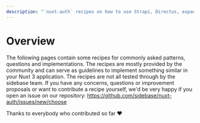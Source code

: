 ```yaml
---
description: "`nuxt-auth` recipes on how to use Strapi, Directus, expand user session data and more for Vue / Nuxt 3 apps."
---
```


# Overview

The following pages contain some recipes for commonly asked patterns, questions and implementations. The recipes are mostly provided by the community and can serve as guidelines to implement something similar in your Nuxt 3 application. The recipes are not all tested through by the sidebase team. If you have any concerns, questions or improvement proposals or want to contribute a recipe yourself, we'd be very happy if you open an issue on our repository: https://github.com/sidebase/nuxt-auth/issues/new/choose

Thanks to everybody who contributed so far ❤️
